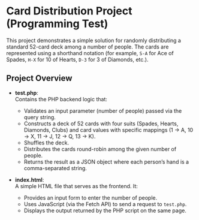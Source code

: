 # Card Distribution Project (Programming Test)

This project demonstrates a simple solution for randomly distributing a standard 52-card deck among a number of people. The cards are represented using a shorthand notation (for example, `S-A` for Ace of Spades, `H-X` for 10 of Hearts, `D-3` for 3 of Diamonds, etc.).

## Project Overview

- **test.php**:  
  Contains the PHP backend logic that:
    - Validates an input parameter (number of people) passed via the query string.
    - Constructs a deck of 52 cards with four suits (Spades, Hearts, Diamonds, Clubs) and card values with specific mappings (1 → A, 10 → X, 11 → J, 12 → Q, 13 → K).
    - Shuffles the deck.
    - Distributes the cards round-robin among the given number of people.
    - Returns the result as a JSON object where each person’s hand is a comma-separated string.

- **index.html**:  
  A simple HTML file that serves as the frontend. It:
    - Provides an input form to enter the number of people.
    - Uses JavaScript (via the Fetch API) to send a request to `test.php`.
    - Displays the output returned by the PHP script on the same page.
